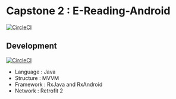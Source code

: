 # Capstone 2 : E-Reading-Android
[![CircleCI](https://circleci.com/gh/nguyenvanphuc0497/E-Reading-Android/tree/master.svg?style=svg&circle-token=a1c4b5a5edb59b3061516ed8287386fb954412c4)](https://circleci.com/gh/nguyenvanphuc0497/E-Reading-Android/tree/master)
## Development
[![CircleCI](https://circleci.com/gh/nguyenvanphuc0497/E-Reading-Android/tree/master.svg?style=svg&circle-token=a1c4b5a5edb59b3061516ed8287386fb954412c4)](https://circleci.com/gh/nguyenvanphuc0497/E-Reading-Android/tree/develop)
- Language : Java
- Structure : MVVM
- Framework : RxJava and RxAndroid
- Network : Retrofit 2
